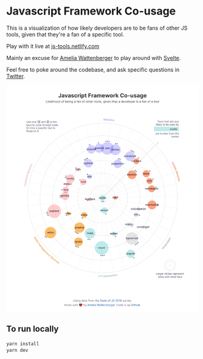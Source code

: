 # Javascript Framework Co-usage

This is a visualization of how likely developers are to be fans of other JS tools, given that they're a fan of a specific tool.

Play with it live at [js-tools.netlify.com](https://js-tools.netlify.com/)

Mainly an excuse for [Amelia Wattenberger](http://wattenberger.com) to play around with [Svelte](https://svelte.dev/).

Feel free to poke around the codebase, and ask specific questions in [Twitter](http://twitter.com/wattenberger).

![screenshot of app](./public/screenshot.png)

## To run locally

```bash
yarn install
yarn dev
```
